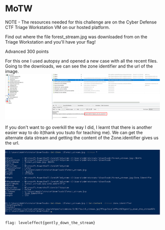 # MoTW 



NOTE - The resources needed for this challenge are on the Cyber Defense CTF Triage Workstation VM on our hosted platform.

Find out where the file forest_stream.jpg was downloaded from on the Triage Workstation and you'll have your flag!

Advanced 
300 points


For this one I used autopsy and opened a new case with all the recent files. Going to the downloads, we can see the zone identifier and the url of the image.
![the autospy window](/Images/MoTW_flag.png)

If you don't want to go overkill the way I did, I learnt that there is another easier way to do it(thank you tsuto for teaching me). We can get the alternate data stream and getting the content of the Zone.identifier gives us the url.

![the intended way I suppose](/Images/MoTW_intended.png)

`flag: leveleffect{gently_down_the_stream}`

